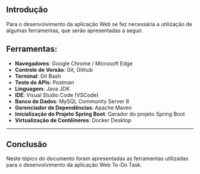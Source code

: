 ## Introdução

Para o desenvolvimento da aplicação Web se fez necessária a utilização de algumas ferramentas, que serão apresentadas a seguir.

## Ferramentas:


- **Navegadores**: Google Chrome / Microsoft Edge
- **Controle de Versão**: Git, Github
- **Terminal**: Git Bash
- **Teste de APIs**: Postman
- **Linguagem**: Java JDK
- **IDE**: Visual Studio Code (VSCode)
- **Banco de Dados**: MySQL Community Server 8
- **Gerenciador de Dependências**: Apache Maven
- **Inicialização do Projeto Spring Boot**: Gerador do projeto Spring Boot
- **Virtualização de Contêineres**: Docker Desktop

---

## Conclusão 

Neste tópico do documento foram apresentadas as ferramentas utilizadas para o desenvolvimento da aplicação Web To-Do Task.